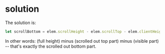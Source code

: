 # solution

The solution is:

```javascript
let scrollBottom = elem.scrollHeight - elem.scrollTop - elem.clientHeight;
```

In other words: \(full height\) minus \(scrolled out top part\) minus \(visible part\) -- that's exactly the scrolled out bottom part.

